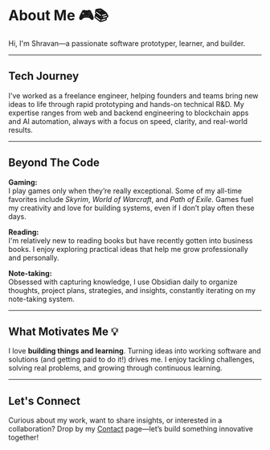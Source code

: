 # About Me 🎮📚

Hi, I'm Shravan—a passionate software prototyper, learner, and builder.

---

## Tech Journey
I've worked as a freelance engineer, helping founders and teams bring new ideas to life through rapid prototyping and hands-on technical R&D. My expertise ranges from web and backend engineering to blockchain apps and AI automation, always with a focus on speed, clarity, and real-world results.

---

## Beyond The Code

**Gaming:**  
I play games only when they’re really exceptional. Some of my all-time favorites include *Skyrim*, *World of Warcraft*, and *Path of Exile*. Games fuel my creativity and love for building systems, even if I don’t play often these days.

**Reading:**  
I'm relatively new to reading books but have recently gotten into business books. I enjoy exploring practical ideas that help me grow professionally and personally.

**Note-taking:**  
Obsessed with capturing knowledge, I use Obsidian daily to organize thoughts, project plans, strategies, and insights, constantly iterating on my note-taking system.

---

## What Motivates Me 💡

I love **building things and learning**. Turning ideas into working software and solutions (and getting paid to do it!) drives me. I enjoy tackling challenges, solving real problems, and growing through continuous learning.

---

## Let's Connect

Curious about my work, want to share insights, or interested in a collaboration? Drop by my [Contact](contact.md) page—let’s build something innovative together!
